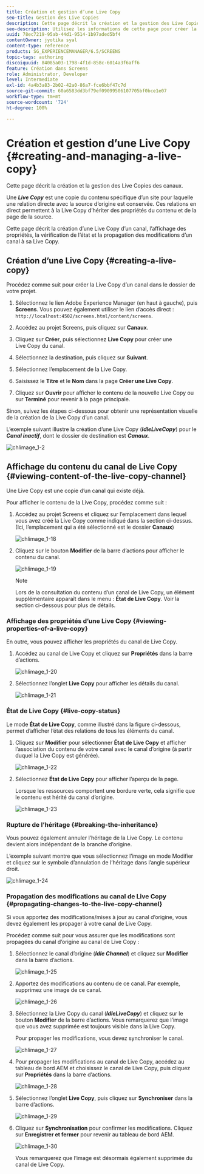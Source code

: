 ```yaml
---
title: Création et gestion d’une Live Copy
seo-title: Gestion des Live Copies
description: Cette page décrit la création et la gestion des Live Copies des canaux.
seo-description: Utilisez les informations de cette page pour créer la Live Copy d’un canal, afficher les propriétés, vérifier l’état et propager les modifications d’un canal à sa Live Copy.
uuid: 78ec7219-95ab-44d1-9514-1b97aded5bf4
contentOwner: jyotika syal
content-type: reference
products: SG_EXPERIENCEMANAGER/6.5/SCREENS
topic-tags: authoring
discoiquuid: 84085a03-1798-4f1d-858c-6014a3f6aff6
feature: Création dans Screens
role: Administrator, Developer
level: Intermediate
exl-id: 4a4b3a83-2b02-42a0-86a7-fce6bbf47c7d
source-git-commit: 60a6583dd3bf79ef09099506107705bf0bce1e07
workflow-type: tm+mt
source-wordcount: '724'
ht-degree: 100%

---
```


# Création et gestion d’une Live Copy {#creating-and-managing-a-live-copy}

Cette page décrit la création et la gestion des Live Copies des canaux.

Une ***Live Copy*** est une copie du contenu spécifique d’un site pour laquelle une relation directe avec la source d’origine est conservée. Ces relations en direct permettent à la Live Copy d’hériter des propriétés du contenu et de la page de la source.

Cette page décrit la création d’une Live Copy d’un canal, l’affichage des propriétés, la vérification de l’état et la propagation des modifications d’un canal à sa Live Copy.


## Création d’une Live Copy {#creating-a-live-copy}

Procédez comme suit pour créer la Live Copy d’un canal dans le dossier de votre projet.

1. Sélectionnez le lien Adobe Experience Manager (en haut à gauche), puis **Screens**. Vous pouvez également utiliser le lien d’accès direct : `http://localhost:4502/screens.html/content/screens`.

1. Accédez au projet Screens, puis cliquez sur **Canaux**.
1. Cliquez sur **Créer**, puis sélectionnez **Live Copy** pour créer une Live Copy du canal.

1. Sélectionnez la destination, puis cliquez sur **Suivant**.
1. Sélectionnez l’emplacement de la Live Copy.
1. Saisissez le **Titre** et le **Nom** dans la page **Créer une Live Copy**.

1. Cliquez sur **Ouvrir** pour afficher le contenu de la nouvelle Live Copy ou sur **Terminé** pour revenir à la page principale.

Sinon, suivez les étapes ci-dessous pour obtenir une représentation visuelle de la création de la Live Copy d’un canal.

L’exemple suivant illustre la création d’une Live Copy (***IdleLiveCopy***) pour le ***Canal inactif***, dont le dossier de destination est ***Canaux***.

![chlimage_1-2](assets/chlimage_1-2.gif)

## Affichage du contenu du canal de Live Copy {#viewing-content-of-the-live-copy-channel}

Une Live Copy est une copie d’un canal qui existe déjà.

Pour afficher le contenu de la Live Copy, procédez comme suit :

1. Accédez au projet Screens et cliquez sur l’emplacement dans lequel vous avez créé la Live Copy comme indiqué dans la section ci-dessus. (Ici, l’emplacement qui a été sélectionné est le dossier **Canaux**)

   ![chlimage_1-18](assets/chlimage_1-18.png)

1. Cliquez sur le bouton **Modifier** de la barre d’actions pour afficher le contenu du canal.

   ![chlimage_1-19](assets/chlimage_1-19.png)

   >[!NOTE]
   >
   >Lors de la consultation du contenu d’un canal de Live Copy, un élément supplémentaire apparaît dans le menu : **État de Live Copy**. Voir la section ci-dessous pour plus de détails.

### Affichage des propriétés d’une Live Copy {#viewing-properties-of-a-live-copy}

En outre, vous pouvez afficher les propriétés du canal de Live Copy.

1. Accédez au canal de Live Copy et cliquez sur **Propriétés** dans la barre d’actions.

   ![chlimage_1-20](assets/chlimage_1-20.png)

1. Sélectionnez l’onglet **Live Copy** pour afficher les détails du canal.

   ![chlimage_1-21](assets/chlimage_1-21.png)

### État de Live Copy {#live-copy-status}

Le mode **État de Live Copy**, comme illustré dans la figure ci-dessous, permet d’afficher l’état des relations de tous les éléments du canal.

1. Cliquez sur **Modifier** pour sélectionner **État de Live Copy** et afficher l’association du contenu de votre canal avec le canal d’origine (à partir duquel la Live Copy est générée).

   ![chlimage_1-22](assets/chlimage_1-22.png)

1. Sélectionnez **État de Live Copy** pour afficher l’aperçu de la page.

   Lorsque les ressources comportent une bordure verte, cela signifie que le contenu est hérité du canal d’origine.

   ![chlimage_1-23](assets/chlimage_1-23.png)

### Rupture de l’héritage {#breaking-the-inheritance}

Vous pouvez également annuler l’héritage de la Live Copy. Le contenu devient alors indépendant de la branche d’origine.

L’exemple suivant montre que vous sélectionnez l’image en mode Modifier et cliquez sur le symbole d’annulation de l’héritage dans l’angle supérieur droit.

![chlimage_1-24](assets/chlimage_1-24.png)

### Propagation des modifications au canal de Live Copy {#propagating-changes-to-the-live-copy-channel}

Si vous apportez des modifications/mises à jour au canal d’origine, vous devez également les propager à votre canal de Live Copy.

Procédez comme suit pour vous assurer que les modifications sont propagées du canal d’origine au canal de Live Copy :

1. Sélectionnez le canal d’origine (***Idle Channel***) et cliquez sur **Modifier** dans la barre d’actions.

   ![chlimage_1-25](assets/chlimage_1-25.png)

1. Apportez des modifications au contenu de ce canal. Par exemple, supprimez une image de ce canal.

   ![chlimage_1-26](assets/chlimage_1-26.png)

1. Sélectionnez la Live Copy du canal (***IdleLiveCopy***) et cliquez sur le bouton **Modifier** de la barre d’actions. Vous remarquerez que l’image que vous avez supprimée est toujours visible dans la Live Copy.

   Pour propager les modifications, vous devez synchroniser le canal.

   ![chlimage_1-27](assets/chlimage_1-27.png)

1. Pour propager les modifications au canal de Live Copy, accédez au tableau de bord AEM et choisissez le canal de Live Copy, puis cliquez sur **Propriétés** dans la barre d’actions.

   ![chlimage_1-28](assets/chlimage_1-28.png)

1. Sélectionnez l’onglet **Live Copy**, puis cliquez sur **Synchroniser** dans la barre d’actions.

   ![chlimage_1-29](assets/chlimage_1-29.png)

1. Cliquez sur **Synchronisation** pour confirmer les modifications. Cliquez sur **Enregistrer et fermer** pour revenir au tableau de bord AEM.

   ![chlimage_1-30](assets/chlimage_1-30.png)

   Vous remarquerez que l’image est désormais également supprimée du canal de Live Copy.
